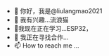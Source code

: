 - 👋 你好，我是@liulangmao2021
- 👀 我有兴趣...流浪猫
- 🌱我现在正在学习...ESP32，
- 💞️ 我正在寻找合作...
- 📫 How to reach me ...

<!---
liulangmao2021/liulangmao2021 is a ✨ special ✨ repository because its `README.md` (this file) appears on your GitHub profile.
You can click the Preview link to take a look at your changes.
--->
